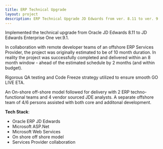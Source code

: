 ```yaml
---
title: ERP Technical Upgrade
layout: project
description: ERP Technical Upgrade JD Edwards from ver. 8.11 to ver. 9.
---
```


Implemented the technical upgrade from Oracle JD Edwards 8.11 to JD Edwards Enterprise One ver.9.1. 

In collaboration with remote developer teams of an offshore ERP Services Provider, the project was originally estimated to be of 10 month duration. In reality the project was successfully completed and delivered within an 8 month window - ahead of the estimated schedule by 2 months (and within budget). 

Rigorous QA testing and Code Freeze strategy utilized to ensure smooth GO LIVE ETA.

An On-shore off-shore model followed for delivery with 2 ERP techno-functional teams and 4 vendor sourced JDE analysts. A separate offshore team of 4/6 persons assisted with both core and additonal development.

**Tech Stack**:

- Oracle ERP JD Edwards
- Microsoft ASP.Net
- Microsoft Web Services
- On shore off shore model
- Services Provider collaboration